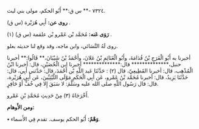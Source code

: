 ٧٣٢٤ -** س ق:** أَبُو الحكم، مولى بني ليث.

**روى عن:** أَبِي هُرَيْرة (س ق) .

**رَوَى عَنه:** مُحَمَّد بْن عَمْرو بْن علقمة (س ق) (١) .

روى لَهُ النَّسَائي، وابن ماجه، وقد وقع لنا حديثه بعلو.

أخبرنا به أَبُو الْفَرَجِ بْنُ قُدَامَةَ، وأَبُو الْغَنَائِمِ بْنُ عَلانَ، وأَحْمَدُ بْنُ شَيْبَانَ،** قَالُوا:** أخبرنا حنبل،************** قال:************** أخبرنا ابن الْحُصَيْنِ، قال: أخبرنا ابْنُ الْمُذْهِب، قال: أخبرنا القَطِيعِيّ، قال (٢) : حَدَّثَنَا عَبد اللَّهِ بْن أَحْمَدَ، قال: حَدَّثني أَبِي، قال: حَدَّثَنَا يَزِيدُ، قال: أخبرنا مُحَمَّد بْنُ عَمْرو، عَن أَبِي الْحَكَمِ مَوْلَى اللَّيْثِيِّينَ، عَن أَبِي هُرَيْرة، قال: قال رَسُول اللَّهِ صلى الله عليه وسَلَّمَ: لا سَبَقَ إِلا فِي خُفٍّ أَوْ حَافِرٍ.

أَخْرَجَاهُ (٣) مِنْ حَدِيثِ مُحَمَّدِ بْنِ عَمْرو.

**ومن الأَوهام:**

**• وَهْمٌ:** أَبُو الحكم يوسف. تقدم فِي الأَسماء.